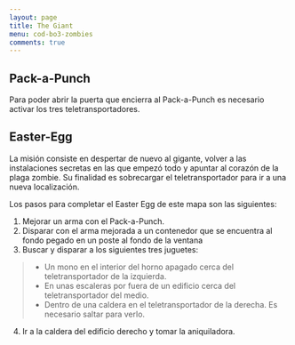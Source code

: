 ```yaml
---
layout: page
title: The Giant
menu: cod-bo3-zombies
comments: true
---
```


## Pack-a-Punch

Para poder abrir la puerta que encierra al Pack-a-Punch es necesario activar los tres teletransportadores.

## Easter-Egg

La misión consiste en despertar de nuevo al gigante, volver a las instalaciones secretas en las que empezó todo y apuntar al corazón de la plaga zombie. Su finalidad es sobrecargar el teletransportador para ir a una nueva localización.

Los pasos para completar el Easter Egg de este mapa son las siguientes:
1. Mejorar un arma con el Pack-a-Punch.
2. Disparar con el arma mejorada a un contenedor que se encuentra al fondo pegado en un poste al fondo de la ventana
3. Buscar y disparar a los siguientes tres juguetes:
> - Un mono en el interior del horno apagado cerca del teletransportador de la izquierda.
> - En unas escaleras por fuera de un edificio cerca del teletransportador del medio.
> - Dentro de una caldera en el teletransportador de la derecha. Es necesario saltar para verlo.
4. Ir a la caldera del edificio derecho y tomar la aniquiladora.